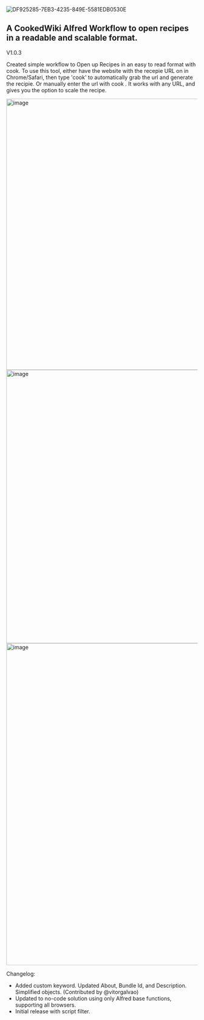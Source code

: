![DF925285-7EB3-4235-849E-5581EDB0530E](https://github.com/user-attachments/assets/587d7d25-840b-4096-9e4d-7e5172fbffed)
<h2> A CookedWiki Alfred Workflow to open recipes in a readable and scalable format. </h2>

V1.0.3

Created simple workflow to
Open up Recipes in an easy to read format with cook. To use this tool, either have the website with the recepie URL on in Chrome/Safari, then type 'cook' to automatically grab the url and generate the recipie. Or manually enter the url with cook <url>. It works with any URL, and gives you the option to scale the recipe.


<img width="714" alt="image" src="https://github.com/user-attachments/assets/01a4b54c-5584-4d91-93ce-eab6b2ae7723">

<img width="720" alt="image" src="https://github.com/user-attachments/assets/843fa5c3-391d-4070-87d8-f6adc97f30eb">

<img width="848" alt="image" src="https://github.com/user-attachments/assets/21eea559-0e9a-47cc-a7df-aafd0ea77cc9">

Changelog:
  - Added custom keyword. Updated About, Bundle Id, and Description. Simplified objects. (Contributed by @vitorgalvao)
  - Updated to no-code solution using only Alfred base functions, supporting all browsers.
  - Initial release with script filter.
